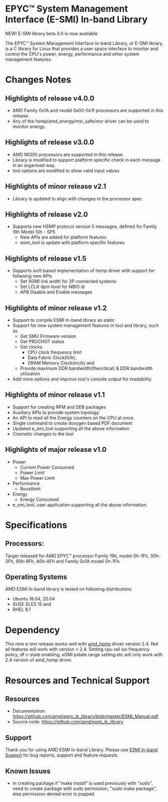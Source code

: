 
# EPYC™ System Management Interface (E-SMI) In-band Library

NEW! E-SMI library beta 4.0 is now available

The EPYC™ System Management Interface In-band Library, or E-SMI library, is a C library for Linux that provides a user space interface to monitor and control the CPU's power, energy, performance and other system management features.

# Changes Notes

## Highlights of release v4.0.0
* AMD Family 0x1A and model 0x00-0x1f processors are supported in this release.
* Any of the hsmp/amd_energy/msr_safe/msr driver can be used to monitor energy.

## Highlights of release v3.0.0
* AMD MI300 processors are supported in this release.
* Library is modified to support platform specific check in each message in an organised way.
* tool options are modified to show valid input values

## Highlights of minor release v2.1
* Library is updated to align with changes in the processor spec

## Highlights of release v2.0

* Supports new HSMP protocol version 5 messages, defined for Family 19h Model 10h - SP5
    * New APIs are added for platform features
    * esmi_tool is update with platform specific features


## Highlights of release v1.5

* Supports ioctl based implementation of hsmp driver
  with support for follwoing new APIs
    * Set XGMI link width for 2P connected systems
    * Set LCLK dpm level for NBIO id
    * APB Disable and Enable messages

## Highlights of minor release v1.2

* Support to compile ESMI In-band library as static
* Support for new system management features in tool and library, such as
    * Get SMU Firmware version
    * Get PROCHOT status
    * Get clocks
        * CPU clock frequency limit
        * Data Fabric Clock(fclk),
        * DRAM Memory Clock(mclk) and
    * Provide maximum DDR bandwidth(theoritical) & DDR bandwidth utilization
* Add more options and improve tool's console output for readability

## Highlights of minor release v1.1

* Support for creating RPM and DEB packages
* Auxiliary APIs to provide system topology
* An API to read all the Energy counters on the CPU at once.
* Single command to create doxygen based PDF document
* Updated e_smi_tool supporting all the above information
* Cosmetic changes to the tool

## Highlights of major release v1.0

* Power
    * Current Power Consumed
    * Power Limit
    * Max Power Limit
* Performance
    * Boostlimit
* Energy
    * Energy Consumed
* e_smi_tool, user application supporting all the above information.

# Specifications

## Processors:
Target released for AMD EPYC™ processor Family 19h, model 0h-1Fh, 30h-3Fh, 90h-9Fh, A0h-AFh and Family 0x1A model 0h-1Fh.

## Operating Systems
AMD ESMI In-band library is tested on following distributions
* Ubuntu 18.04, 20.04
* SUSE SLES 15 and
* RHEL 8.1

# Dependency
This new e-smi release works well with [amd_hsmp](https://github.com/amd/amd_hsmp.git) driver version 2.4.
Not all features will work with version < 2.4. Setting cpu rail iso frequency policy, df c-state enabling,
xGMI pstate range setting etc will only work with 2.4 version of amd_hsmp driver.

# Resources and Technical Support
## Resources
* Documentation:
	https://github.com/amd/esmi_ib_library/blob/master/ESMI_Manual.pdf
* Source code:
	https://github.com/amd/esmi_ib_library

## Support
Thank you for using AMD ESMI In-band Library. Please use [ESMI In-band Support](https://github.com/amd/esmi_ib_library/issues) for bug reports, support and feature requests.

## Known Issues
* In creating package if "make install" is used previously with "sudo", need to create package with sudo permission, "sudo make package", else permission denied error is popped.

